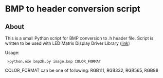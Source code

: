 # BMP to header conversion script

## About 

This is a small Python script for BMP conversion to .h header file. Script is written to be used with LED Matrix Display Driver Library ([link](https://github.com/OptoLAB/LED-Matrix-Display-Driver))

Usage:

     >python.exe bmp2h.py image.bmp COLOR_FORMAT
     
COLOR_FORMAT can be one of following: RGB111, RGB332, RGB565, RGB88
